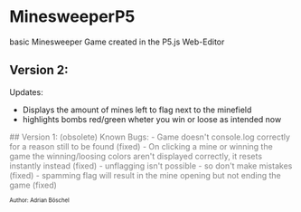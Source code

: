 # MinesweeperP5
basic Minesweeper Game created in the P5.js Web-Editor

## Version 2:
Updates:
  - Displays the amount of mines left to flag next to the minefield
  - highlights bombs red/green wheter you win or loose as intended now

<span style="color:grey">
## Version 1: (obsolete)
Known Bugs:
  - Game doesn't console.log correctly for a reason still to be found (fixed)
  - On clicking a mine or winning the game the winning/loosing colors aren't displayed correctly, it resets instantly instead (fixed)
  - unflagging isn't possible - so don't make mistakes (fixed)
  - spamming flag will result in the mine opening but not ending the game (fixed)
</span>

<sup><sub>Author: Adrian Böschel</sup></sub>

